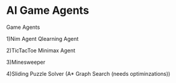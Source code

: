 # AI Game Agents
Game Agents

1)Nim Agent Qlearning Agent

2)TicTacToe Minimax Agent

3)Minesweeper

4)Sliding Puzzle Solver  (A* Graph Search (needs optiminzations))

